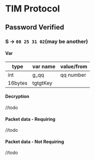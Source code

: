 # TIM Protocol

## Password Verified

### S ->  `08 25 31 02`(may be another)

#### Var
type | var name | value/from
---- | ---|---
int |g_qq | qq number
16bytes | tgtgtKey | |

#### Decryption

//todo

#### Packet data - Requiring

//todo

#### Packet data - Not Requiring

//todo
